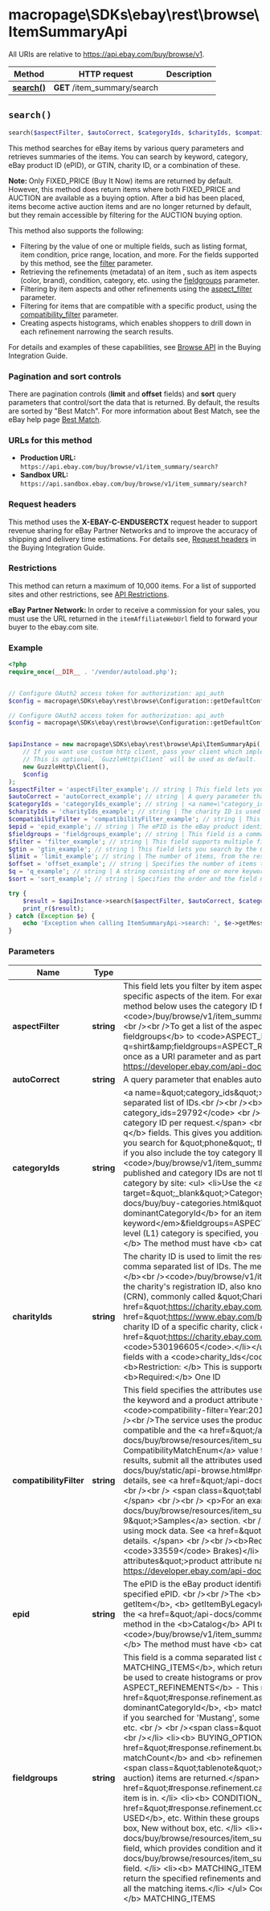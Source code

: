 # macropage\SDKs\ebay\rest\browse\ItemSummaryApi

All URIs are relative to https://api.ebay.com/buy/browse/v1.

Method | HTTP request | Description
------------- | ------------- | -------------
[**search()**](ItemSummaryApi.md#search) | **GET** /item_summary/search | 


## `search()`

```php
search($aspectFilter, $autoCorrect, $categoryIds, $charityIds, $compatibilityFilter, $epid, $fieldgroups, $filter, $gtin, $limit, $offset, $q, $sort): \macropage\SDKs\ebay\rest\browse\Model\SearchPagedCollection
```



<p>This method searches for eBay items by various query parameters and retrieves summaries of the items. You can search by keyword, category, eBay product ID (ePID), or GTIN, charity ID, or a combination of these. </p><p><span class=\"tablenote\"><b> Note: </b>Only FIXED_PRICE (Buy It Now) items are returned by default. However, this method does return items where both FIXED_PRICE and AUCTION are available as a buying option. After a bid has been placed, items become active auction items and are no longer returned by default, but they remain accessible by filtering for the AUCTION buying option.</span></p><p>This method also supports the following:  <ul> <li>Filtering by the value of one or multiple fields, such as listing format, item condition, price range, location, and more.  For the fields supported by this method, see the <a href=\"#uri.filter\">filter</a> parameter.</li> <li>Retrieving the refinements (metadata) of an item , such as item aspects (color, brand), condition, category, etc. using the <a href=\"#uri.fieldgroups\">fieldgroups</a> parameter. </li>  <li>Filtering by item aspects and other refinements using the <a href=\"#uri.aspect_filter\">aspect_filter</a> parameter. </li> <li>Filtering for items that are compatible with a specific product, using the <a href=\"#uri.compatibility_filter\">compatibility_filter</a> parameter. </li><li>Creating aspects histograms, which enables shoppers to drill down in each refinement narrowing the search results.  </li>  </ul></p>  <p>For details and examples of these capabilities, see <a href=\"/api-docs/buy/static/api-browse.html\">Browse API</a> in the Buying Integration Guide.</p>     <h3><b> Pagination and sort controls</b></h3>  <p>There are pagination controls (<b>limit</b> and <b>offset</b> fields) and <b> sort</b> query parameters that control/sort the data that is returned. By default, the results are sorted by &quot;Best Match&quot;. For more information about  Best Match, see the eBay help page <a href=\"https://pages.ebay.com/help/sell/searchstanding.html\" target=\"_blank\">Best Match</a>.  </p>    <h3><b>URLs for this method</b></h3>           <p><ul>            <li><b> Production URL: </b> <code>https://api.ebay.com/buy/browse/v1/item_summary/search?</code></li>            <li><b> Sandbox URL:  </b><code>https://api.sandbox.ebay.com/buy/browse/v1/item_summary/search?</code></li>           </ul>    </p>             <h3><b> Request headers</b></h3> This method uses the  <b>X-EBAY-C-ENDUSERCTX</b> request header to support revenue sharing for eBay Partner Networks and to improve the accuracy of shipping and delivery time estimations. For details see, <a href=\"/api-docs/buy/static/api-browse.html#Headers\">Request headers</a> in the Buying Integration Guide.      <h3><b>Restrictions </b></h3> <p>This method can return a maximum of 10,000 items. For a list of supported sites and other restrictions, see <a href=\"/api-docs/buy/browse/overview.html#API\">API Restrictions</a>.</p>    <span class=\"tablenote\"><b>eBay Partner Network: </b> In order to receive a commission for your sales, you must use the URL returned in the <code>itemAffiliateWebUrl</code> field to forward your buyer to the ebay.com site. </span>

### Example

```php
<?php
require_once(__DIR__ . '/vendor/autoload.php');


// Configure OAuth2 access token for authorization: api_auth
$config = macropage\SDKs\ebay\rest\browse\Configuration::getDefaultConfiguration()->setAccessToken('YOUR_ACCESS_TOKEN');

// Configure OAuth2 access token for authorization: api_auth
$config = macropage\SDKs\ebay\rest\browse\Configuration::getDefaultConfiguration()->setAccessToken('YOUR_ACCESS_TOKEN');


$apiInstance = new macropage\SDKs\ebay\rest\browse\Api\ItemSummaryApi(
    // If you want use custom http client, pass your client which implements `GuzzleHttp\ClientInterface`.
    // This is optional, `GuzzleHttp\Client` will be used as default.
    new GuzzleHttp\Client(),
    $config
);
$aspectFilter = 'aspectFilter_example'; // string | This field lets you filter by item aspects. The aspect name/value pairs and category, which is required, is used to limit the results to specific aspects of the item. For example, in a clothing category one aspect pair would be Color/Red. <br /><br />For example, the method below uses the category ID for Women's Clothing. This will return only items for a woman's red shirt.<br /><br /><code>/buy/browse/v1/item_summary/search?q=shirt&category_ids=15724&aspect_filter=categoryId:15724,Color:{Red}</code> <br /><br />To get a list of the aspects pairs and the category, which is returned in the <b> dominantCategoryId</b> field, set <b> fieldgroups</b> to <code>ASPECT_REFINEMENTS</code>.   <br /><br /> <code>/buy/browse/v1/item_summary/search?q=shirt&amp;fieldgroups=ASPECT_REFINEMENTS</code> <br /><br /><b>Required: </b> The category ID is required <i>twice</i>; once as a URI parameter and as part of the <b> aspect_filter</b>. For implementation help, refer to eBay API documentation at https://developer.ebay.com/api-docs/buy/browse/types/gct:AspectFilter
$autoCorrect = 'autoCorrect_example'; // string | A query parameter that enables auto correction.<br /><br /><b>Valid Values:</b> <code>KEYWORD</code>
$categoryIds = 'categoryIds_example'; // string | <a name=\"category_ids\"></a>The category ID is used to limit the results. This field can have one category ID or a comma separated list of IDs.<br /><br /><b> For example: </b><br/><code>/buy/browse/v1/item_summary/search?category_ids=29792</code> <br /><br /><span class=\"tablenote\"><b> Note: </b>Currently, you can pass in only one category ID per request.</span> <br /> <br />You can also use any combination of the <b> category_Ids</b>, <b> epid</b>, and <b> q</b> fields. This gives you additional control over the result set. <br /><br />For example, let's say you are looking of a toy phone. If you search for \"phone\", the result set will be mobile phones because this is the \"Best Match\" for this search. But if you also include the toy category ID, the results will be what you wanted. <br /><br /><b> For example: </b><br /><code>/buy/browse/v1/item_summary/search?q=phone&category_ids=220</code><br /> <br />The list of eBay category IDs is not published and category IDs are not the same across all the eBay marketplaces. You can use the following techniques to find a category by site: <ul> <li>Use the <a href=\"https://pages.ebay.com/sellerinformation/news/categorychanges.html\" target=\"_blank\">Category Changes page</a>.</li> <li>Use the Taxonomy API. For details see <a href=\"/api-docs/buy/buy-categories.html\">Get Categories for Buy APIs</a>. </li>  <li>Submit the following method to get the <b> dominantCategoryId</b> for an item. <br /><br /><code>/buy/browse/v1/item_summary/search?q=<em> keyword</em>&fieldgroups=ASPECT_REFINEMENTS  </code></li></ul>  <span class=\"tablenote\"> <b> Note:</b> If a top-level (L1) category is specified, you <b> must</b> also include the <b> q</b> query parameter.</span> <br /><br /><b> Required: </b> The method must have <b> category_ids</b>, <b> epid</b>, <b> gtin</b>, or <b> q</b>  (or any combination of these)
$charityIds = 'charityIds_example'; // string | The charity ID is used to limit the results to only items associated with the specified charity. This field can have one charity ID or a comma separated list of IDs. The method will return all the items associated with the specified charities.<br /><br /> <b>For example:</b><br /><code>/buy/browse/v1/item_summary/search?charity_ids=13-1788491,300108469</code><br /><br />The charity ID is the charity's registration ID, also known as the Employer Identification Number (EIN). In GB, it is the Charity Registration Number (CRN), commonly called \"Charity Number\".   <ul><li>To find the charities eBay supports, you can search for a charity at <a href=\"https://charity.ebay.com/search\" target=\"_blank\">Charity Search </a> or go to <a href=\"https://www.ebay.com/b/Charity/bn_7114598164\" target=\"_blank\">Charity Shop</a>.</li>   <li>To find the charity ID of a specific charity, click on a charity and use the EIN number. For example, the charity ID for  <a href=\"https://charity.ebay.com/charity/American-Red-Cross/3843\" target=\"_blank\">American Red Cross</a>, is <code>530196605</code>.</li></ul> You  can also use any combination of the <code>category_Ids</code> and <code>q</code> fields with a <code>charity_Ids</code> to filter the result set. This gives you additional control over the result set. <br /><br /><b>Restriction: </b> This is supported only on the US and GB marketplaces.<br /><br /><b>Maximum: </b> 20 IDs <br /><br /><b>Required:</b> One ID
$compatibilityFilter = 'compatibilityFilter_example'; // string | This field specifies the attributes used to define a specific product. The service searches for items matching the keyword or matching the keyword and a product attribute value in the title of the item.  <br /><br />For example, if the keyword is <code>brakes</code> and <code>compatibility-filter=Year:2018;Make:Honda</code>, the items returned are items with brakes, 2018, or Honda in the title.  <br /><br />The service uses the product attributes to determine if the item is compatible.    The service returns the attributes that are compatible and the <a href=\"/api-docs/buy/browse/resources/item_summary/methods/search#response.itemSummaries.compatibilityMatch\"> CompatibilityMatchEnum</a> value that indicates how well the item matches the attributes.  <br /><br />For the best compatibility results, submit all the attributes used to define the product. <br /><br /><b>Best Practice: </b> Submit all the <a href=\"/api-docs/buy/static/api-browse.html#product-attributes\">product attributes</a> for the specific product.   <br /><br />For more details, see <a href=\"/api-docs/buy/static/api-browse.html#Check\">Check compatibility</a> in the Buy Integration Guide.  <br /><br /> <span class=\"tablenote\"><b>Note: </b> The only products supported are cars, trucks, and motorcycles. </span>  <br /><br /> <p>For an example, see the <a href=\"/api-docs/buy/browse/resources/item_summary/methods/search#w4-w1-w5-ReturnItemsthatareCompatiblewiththeKeywordandVehicle-9\">Samples</a> section. <br /><br /> <span class=\"tablenote\"><b>Note: </b> Testing in Sandbox is only supported using mock data. See <a href=\"/api-docs/buy/static/api-browse.html#sbox-test\">Testing search in the Sandbox</a> for details. </span>   <br /><br /><b>Required: </b><ul> <li><b> q</b> (keyword)</li>  <li> one fitment supported category ID (such as <code>33559</code> Brakes)</li>  <li> a least one <a href=\"/api-docs/buy/static/api-browse.html#product-attributes\">product attribute name/value pair</a></li></ul> For implementation help, refer to eBay API documentation at https://developer.ebay.com/api-docs/buy/browse/types/gct:CompatibilityFilter
$epid = 'epid_example'; // string | The ePID is the eBay product identifier of a product from the eBay product catalog. This field limits the results to only items in the specified ePID. <br /><br />The <b> Marketing</b> API <b>getMerchandisedProducts</b> method and the <b>Browse</b> API <b> getItem</b>, <b> getItemByLegacyId</b>, and <b> getItemsByItemGroup</b> calls return the ePID of the product.  You can also use the <a href=\"/api-docs/commerce/catalog/resources/product_summary/methods/search\">product_summary/search</a> method in the <b>Catalog</b> API to search for the ePID of the product. <br /><br /><b> For example: </b><br/><code>/buy/browse/v1/item_summary/search?epid=15032</code> <br /><br /><b> Maximum: </b> 1    <br /><br /><b> Required: </b> The method must have  <b> category_ids</b>, <b> epid</b>,  <b> gtin</b>,  or <b> q</b>  (or any combination of these)
$fieldgroups = 'fieldgroups_example'; // string | This field is a comma separated list of values that lets you control what is returned in the response. The default is <b> MATCHING_ITEMS</b>, which returns the items that match the keyword or category specified. The other values return data that can be used to create histograms or provide additional information.  <br /><br /><b> Valid Values: </b> <ul>    <li><b> ASPECT_REFINEMENTS</b> - This returns the <a href=\"#response.refinement.aspectDistributions\">aspectDistributions</a> container, which has the <b> dominantCategoryId</b>, <b> matchCount</b>, and <b> refinementHref</b> for the various aspects of the items found. For example, if you searched for 'Mustang', some of the aspect would be <b> Model Year</b>,  <b> Exterior Color</b>, <b> Vehicle Mileage</b>, etc. <br /> <br /><span class=\"tablenote\"> <b>Note: </b> ASPECT_REFINEMENTS are category specific.</span> <br /><br /></li>   <li><b> BUYING_OPTION_REFINEMENTS</b> - This returns the <a href=\"#response.refinement.buyingOptionDistributions\">buyingOptionDistributions</a>  container, which has the <b> matchCount</b> and <b> refinementHref</b> for <b> AUCTION</b> and <b> FIXED_PRICE</b> (Buy It Now) items. <br /><br /><span class=\"tablenote\"> <b>Note: </b>Classified items are not supported and only \"Buy It Now\" (non-auction) items are returned.</span> <br /><br /> </li>   <li><b> CATEGORY_REFINEMENTS</b> - This returns the <a href=\"#response.refinement.categoryDistributions\">categoryDistributions</a> container, which has the categories that the item is in.   </li>   <li><b> CONDITION_REFINEMENTS</b> - This returns the <a href=\"#response.refinement.conditionDistributions\">conditionDistributions</a>  container, such as <b> NEW</b>, <b> USED</b>, etc. Within these groups are multiple states of the condition. For example, <b> New </b> can be New without tag, New in box, New without box, etc. </li>   <li><b> EXTENDED</b> - This returns the <a href=\"/api-docs/buy/browse/resources/item_summary/methods/search#response.itemSummaries.shortDescription\">shortDescription</a> field, which provides condition and item aspect information and the <a href=\"/api-docs/buy/browse/resources/item_summary/methods/search#response.itemSummaries.itemLocation.city\">itemLocation.city</a> field.   </li>  <li><b> MATCHING_ITEMS</b> - This is meant to be used with one or more of the refinement values above. You use this to return the specified refinements and all the matching items. </li> <li><b> FULL </b> - This returns all the refinement containers and all the matching items.</li>   </ul> Code so that your app gracefully handles any future changes to this list.  <br /><br /><b>Default: </b> MATCHING_ITEMS
$filter = 'filter_example'; // string | This field supports multiple field filters that can be used to limit/customize the result set. <br /><br /><b> For example: </b><br /><code>/buy/browse/v1/item_summary/search?q=shirt&filter=price:[10..50]</code><br /><br />You can also combine filters. <br /><code>/buy/browse/v1/item_summary/search?q=shirt&filter=price:[10..50],sellers:{rpseller|bigSal} </code>   <br /><br />The following are the supported filters. For details and examples for all the filters, see <a href=\"/api-docs/buy/static/ref-buy-browse-filters.html\">Buy API Field Filters</a>. <div style=\"overflow-x:auto;\"> <table>  <tr>  <td>  <ul>  <li><a href=\"/api-docs/buy/static/ref-buy-browse-filters.html#bidCount\">bidCount</a> </li>  <li><a href=\"/api-docs/buy/static/ref-buy-browse-filters.html#buyingOptions\">buyingOptions</a> </li>  <li><a href=\"/api-docs/buy/static/ref-buy-browse-filters.html#charityOnly\">charityOnly</a> </li>  <li><a href=\"/api-docs/buy/static/ref-buy-browse-filters.html#conditionIds\">conditionIds</a> </li>    <li><a href=\"/api-docs/buy/static/ref-buy-browse-filters.html#conditions\">conditions</a> </li>    <li><a href=\"/api-docs/buy/static/ref-buy-browse-filters.html#deliveryCountry\">deliveryCountry</a> </li>    <li><a href=\"/api-docs/buy/static/ref-buy-browse-filters.html#deliveryOptions\">deliveryOptions</a> </li>    <li><a href=\"/api-docs/buy/static/ref-buy-browse-filters.html#deliveryPostalCode\">deliveryPostalCode</a> </li>   <li><a href=\"/api-docs/buy/static/ref-buy-browse-filters.html#excludeCategoryIds\">excludeCategoryIds</a> </li>   <li><a href=\"/api-docs/buy/static/ref-buy-browse-filters.html#excludeSellers\">excludeSellers</a> </li>  </ul></td> <td>  <ul> <li><a href=\"/api-docs/buy/static/ref-buy-browse-filters.html#guaranteedDeliveryInDays\">guaranteedDeliveryInDays</a> </li>     <li><a href=\"/api-docs/buy/static/ref-buy-browse-filters.html#itemEndDate\">itemEndDate</a> </li>    <li><a href=\"/api-docs/buy/static/ref-buy-browse-filters.html#itemLocationCountry\">itemLocationCountry</a> </li>    <li><a href=\"/api-docs/buy/static/ref-buy-browse-filters.html#itemStartDate\">itemStartDate</a> </li>  <li><a href=\"/api-docs/buy/static/ref-buy-browse-filters.html#maxDeliveryCost\">maxDeliveryCost</a></li>  <li><a href=\"/api-docs/buy/static/ref-buy-browse-filters.html#paymentMethods\">paymentMethods</a> </li>    <li><a href=\"/api-docs/buy/static/ref-buy-browse-filters.html#pickupCountry\">pickupCountry</a> </li>    <li><a href=\"/api-docs/buy/static/ref-buy-browse-filters.html#pickupPostalCode\">pickupPostalCode</a> </li>   <li><a href=\"/api-docs/buy/static/ref-buy-browse-filters.html#pickupRadius\">pickupRadius</a> </li>  <li><a href=\"/api-docs/buy/static/ref-buy-browse-filters.html#pickupRadiusUnit\">pickupRadiusUnit</a> </li>  </ul></td> <td>  <ul>  <li><a href=\"/api-docs/buy/static/ref-buy-browse-filters.html#price\">price</a> </li>    <li><a href=\"/api-docs/buy/static/ref-buy-browse-filters.html#priceCurrency\">priceCurrency</a> </li>  <li><a href=\"/api-docs/buy/static/ref-buy-browse-filters.html#priorityListing\">priorityListing</a> </li>  <li><a href=\"/api-docs/buy/static/ref-buy-browse-filters.html#qualifiedPrograms\">qualifiedPrograms</a> </li>          <li><a href=\"/api-docs/buy/static/ref-buy-browse-filters.html#returnsAccepted\">returnsAccepted</a> </li>    <li><a href=\"/api-docs/buy/static/ref-buy-browse-filters.html#searchInDescription\">searchInDescription</a> </li>    <li><a href=\"/api-docs/buy/static/ref-buy-browse-filters.html#sellerAccountTypes\">sellerAccountTypes</a> </li>    <li><a href=\"/api-docs/buy/static/ref-buy-browse-filters.html#sellers\">sellers</a> </li>  </ul></td>  </tr>  </table>  </div> For implementation help, refer to eBay API documentation at https://developer.ebay.com/api-docs/buy/browse/types/cos:FilterField
$gtin = 'gtin_example'; // string | This field lets you search by the Global Trade Item Number of the item as defined by <a href=\"https://www.gtin.info\" target=\"_blank\">https://www.gtin.info</a>. You can search only by UPC (Universal Product Code). If you have other formats of GTIN, you need to search by keyword.  <br /><br /><b> For example: </b><br/><code> /buy/browse/v1/item_summary/search?gtin=099482432621</code> <br /><br /> <b> Maximum: </b> 1     <br /><br /><b> Required: </b> The method must have <b> category_ids</b>, <b> epid</b>, <b> gtin</b>, or <b> q</b> (or any combination of these)
$limit = 'limit_example'; // string | The number of items, from the result set, returned in a single page.  <br /><br /><b> Default:</b> 50    <br /><br /><b> Maximum number of items per page (limit): </b>200     <br /><br /> <b> Maximum number of items in a result set: </b> 10,000
$offset = 'offset_example'; // string | Specifies the number of items to skip in the result set. This is used with the <b> limit</b> field to control the pagination of the output.  <br /><br />If <b> offset</b> is 0 and <b> limit</b> is 10, the method will retrieve items 1-10 from the list of items returned, if <b> offset</b> is 10 and <b> limit</b> is 10, the method will retrieve items 11 thru 20 from the list of items returned.  <br /><br /><b> Valid Values</b>: 0-10,000 (inclusive)   <br /> <br /> <b> Default:</b> 0    <br /> <br /> <b> Maximum number of items returned: </b> 10,000
$q = 'q_example'; // string | A string consisting of one or more keywords that are used to search for items on eBay. The keywords are handled as follows:<ul><li>If the keywords are separated by a space, it is treated as an AND. In the following example, the query returns items that have iphone <b>AND</b> ipad.<br /><br /><code>/buy/browse/v1/item_summary/search?q=iphone ipad</code><br/><br /></li><li>If the keywords are input using parentheses and separated by a comma, or if they are URL-encoded, it is treated as an OR. In the following examples, the query returns items that have iphone <b>OR</b> ipad.<br /><br /><code>/buy/browse/v1/item_summary/search?q=(iphone, ipad)</code><br /><br /><code>/buy/browse/v1/item_summary/search?q=%28iphone%2c%20ipad%29</code><br /><br /></li></ul><b>Restriction:</b> The <code>*</code> wildcard character is <b>not</b> allowed in this field.<br /><br /><b>Required:</b> The method must have <b>category_ids</b>, <b>epid</b>, <b>gtin</b>, or <b>q</b> (or any combination of these).
$sort = 'sort_example'; // string | Specifies the order and the field name to use to sort the items. <br /><br />You can sort items by price (in ascending or descending order) or by distance (only applicable if the <a href=\"/api-docs/buy/static/ref-buy-browse-filters.html#pickupCountry\">\"pickup\" filters</a> are used, and only ascending order is supported). You can also sort items by listing date, with the most recently listed (newest) items appearing first.<br /><br /><span class=\"tablenote\"><b>Note: </b> To sort in descending order, insert a hyphen (<code>-</code>) before the field name. If no <b>sort</b> parameter is submitted, the result set is sorted by &quot;<a href=\"https://pages.ebay.com/help/sell/searchstanding.html\" target=\"_blank\">Best Match</a>&quot;.</span><br /><br />The following are examples of using the <b> sort</b> query parameter.<br /><br /><table><tr><th>Sort</th><th>Result</th>  </tr> <tr> <td><code>sort=price</code></td>  <td> Sorts by <b> price</b> in ascending order (lowest price first)</td> </tr>   <tr>  <td><code>sort=-price</code></td>  <td> Sorts by <b> price</b> in descending order (highest price first)</td> </tr>   <tr>  <td><code>sort=distance</code></td>  <td> Sorts by <b> distance</b> in ascending order (shortest distance first)</td> </tr> <tr> <td><code>sort=newlyListed</code></td>  <td>Sorts by <b>listing date</b> (most recently listed/newest items first)</td> </tr> <tr> <td><code>sort=endingSoonest</code></td>  <td>Sorts by <b>date/time</b> the listing ends (listings nearest to end date/time first)</td> </tr></table>  <br /><b> Default: </b> Ascending For implementation help, refer to eBay API documentation at https://developer.ebay.com/api-docs/buy/browse/types/cos:SortField

try {
    $result = $apiInstance->search($aspectFilter, $autoCorrect, $categoryIds, $charityIds, $compatibilityFilter, $epid, $fieldgroups, $filter, $gtin, $limit, $offset, $q, $sort);
    print_r($result);
} catch (Exception $e) {
    echo 'Exception when calling ItemSummaryApi->search: ', $e->getMessage(), PHP_EOL;
}
```

### Parameters

Name | Type | Description  | Notes
------------- | ------------- | ------------- | -------------
 **aspectFilter** | **string**| This field lets you filter by item aspects. The aspect name/value pairs and category, which is required, is used to limit the results to specific aspects of the item. For example, in a clothing category one aspect pair would be Color/Red. &lt;br /&gt;&lt;br /&gt;For example, the method below uses the category ID for Women&#39;s Clothing. This will return only items for a woman&#39;s red shirt.&lt;br /&gt;&lt;br /&gt;&lt;code&gt;/buy/browse/v1/item_summary/search?q&#x3D;shirt&amp;category_ids&#x3D;15724&amp;aspect_filter&#x3D;categoryId:15724,Color:{Red}&lt;/code&gt; &lt;br /&gt;&lt;br /&gt;To get a list of the aspects pairs and the category, which is returned in the &lt;b&gt; dominantCategoryId&lt;/b&gt; field, set &lt;b&gt; fieldgroups&lt;/b&gt; to &lt;code&gt;ASPECT_REFINEMENTS&lt;/code&gt;.   &lt;br /&gt;&lt;br /&gt; &lt;code&gt;/buy/browse/v1/item_summary/search?q&#x3D;shirt&amp;amp;fieldgroups&#x3D;ASPECT_REFINEMENTS&lt;/code&gt; &lt;br /&gt;&lt;br /&gt;&lt;b&gt;Required: &lt;/b&gt; The category ID is required &lt;i&gt;twice&lt;/i&gt;; once as a URI parameter and as part of the &lt;b&gt; aspect_filter&lt;/b&gt;. For implementation help, refer to eBay API documentation at https://developer.ebay.com/api-docs/buy/browse/types/gct:AspectFilter | [optional]
 **autoCorrect** | **string**| A query parameter that enables auto correction.&lt;br /&gt;&lt;br /&gt;&lt;b&gt;Valid Values:&lt;/b&gt; &lt;code&gt;KEYWORD&lt;/code&gt; | [optional]
 **categoryIds** | **string**| &lt;a name&#x3D;\&quot;category_ids\&quot;&gt;&lt;/a&gt;The category ID is used to limit the results. This field can have one category ID or a comma separated list of IDs.&lt;br /&gt;&lt;br /&gt;&lt;b&gt; For example: &lt;/b&gt;&lt;br/&gt;&lt;code&gt;/buy/browse/v1/item_summary/search?category_ids&#x3D;29792&lt;/code&gt; &lt;br /&gt;&lt;br /&gt;&lt;span class&#x3D;\&quot;tablenote\&quot;&gt;&lt;b&gt; Note: &lt;/b&gt;Currently, you can pass in only one category ID per request.&lt;/span&gt; &lt;br /&gt; &lt;br /&gt;You can also use any combination of the &lt;b&gt; category_Ids&lt;/b&gt;, &lt;b&gt; epid&lt;/b&gt;, and &lt;b&gt; q&lt;/b&gt; fields. This gives you additional control over the result set. &lt;br /&gt;&lt;br /&gt;For example, let&#39;s say you are looking of a toy phone. If you search for \&quot;phone\&quot;, the result set will be mobile phones because this is the \&quot;Best Match\&quot; for this search. But if you also include the toy category ID, the results will be what you wanted. &lt;br /&gt;&lt;br /&gt;&lt;b&gt; For example: &lt;/b&gt;&lt;br /&gt;&lt;code&gt;/buy/browse/v1/item_summary/search?q&#x3D;phone&amp;category_ids&#x3D;220&lt;/code&gt;&lt;br /&gt; &lt;br /&gt;The list of eBay category IDs is not published and category IDs are not the same across all the eBay marketplaces. You can use the following techniques to find a category by site: &lt;ul&gt; &lt;li&gt;Use the &lt;a href&#x3D;\&quot;https://pages.ebay.com/sellerinformation/news/categorychanges.html\&quot; target&#x3D;\&quot;_blank\&quot;&gt;Category Changes page&lt;/a&gt;.&lt;/li&gt; &lt;li&gt;Use the Taxonomy API. For details see &lt;a href&#x3D;\&quot;/api-docs/buy/buy-categories.html\&quot;&gt;Get Categories for Buy APIs&lt;/a&gt;. &lt;/li&gt;  &lt;li&gt;Submit the following method to get the &lt;b&gt; dominantCategoryId&lt;/b&gt; for an item. &lt;br /&gt;&lt;br /&gt;&lt;code&gt;/buy/browse/v1/item_summary/search?q&#x3D;&lt;em&gt; keyword&lt;/em&gt;&amp;fieldgroups&#x3D;ASPECT_REFINEMENTS  &lt;/code&gt;&lt;/li&gt;&lt;/ul&gt;  &lt;span class&#x3D;\&quot;tablenote\&quot;&gt; &lt;b&gt; Note:&lt;/b&gt; If a top-level (L1) category is specified, you &lt;b&gt; must&lt;/b&gt; also include the &lt;b&gt; q&lt;/b&gt; query parameter.&lt;/span&gt; &lt;br /&gt;&lt;br /&gt;&lt;b&gt; Required: &lt;/b&gt; The method must have &lt;b&gt; category_ids&lt;/b&gt;, &lt;b&gt; epid&lt;/b&gt;, &lt;b&gt; gtin&lt;/b&gt;, or &lt;b&gt; q&lt;/b&gt;  (or any combination of these) | [optional]
 **charityIds** | **string**| The charity ID is used to limit the results to only items associated with the specified charity. This field can have one charity ID or a comma separated list of IDs. The method will return all the items associated with the specified charities.&lt;br /&gt;&lt;br /&gt; &lt;b&gt;For example:&lt;/b&gt;&lt;br /&gt;&lt;code&gt;/buy/browse/v1/item_summary/search?charity_ids&#x3D;13-1788491,300108469&lt;/code&gt;&lt;br /&gt;&lt;br /&gt;The charity ID is the charity&#39;s registration ID, also known as the Employer Identification Number (EIN). In GB, it is the Charity Registration Number (CRN), commonly called \&quot;Charity Number\&quot;.   &lt;ul&gt;&lt;li&gt;To find the charities eBay supports, you can search for a charity at &lt;a href&#x3D;\&quot;https://charity.ebay.com/search\&quot; target&#x3D;\&quot;_blank\&quot;&gt;Charity Search &lt;/a&gt; or go to &lt;a href&#x3D;\&quot;https://www.ebay.com/b/Charity/bn_7114598164\&quot; target&#x3D;\&quot;_blank\&quot;&gt;Charity Shop&lt;/a&gt;.&lt;/li&gt;   &lt;li&gt;To find the charity ID of a specific charity, click on a charity and use the EIN number. For example, the charity ID for  &lt;a href&#x3D;\&quot;https://charity.ebay.com/charity/American-Red-Cross/3843\&quot; target&#x3D;\&quot;_blank\&quot;&gt;American Red Cross&lt;/a&gt;, is &lt;code&gt;530196605&lt;/code&gt;.&lt;/li&gt;&lt;/ul&gt; You  can also use any combination of the &lt;code&gt;category_Ids&lt;/code&gt; and &lt;code&gt;q&lt;/code&gt; fields with a &lt;code&gt;charity_Ids&lt;/code&gt; to filter the result set. This gives you additional control over the result set. &lt;br /&gt;&lt;br /&gt;&lt;b&gt;Restriction: &lt;/b&gt; This is supported only on the US and GB marketplaces.&lt;br /&gt;&lt;br /&gt;&lt;b&gt;Maximum: &lt;/b&gt; 20 IDs &lt;br /&gt;&lt;br /&gt;&lt;b&gt;Required:&lt;/b&gt; One ID | [optional]
 **compatibilityFilter** | **string**| This field specifies the attributes used to define a specific product. The service searches for items matching the keyword or matching the keyword and a product attribute value in the title of the item.  &lt;br /&gt;&lt;br /&gt;For example, if the keyword is &lt;code&gt;brakes&lt;/code&gt; and &lt;code&gt;compatibility-filter&#x3D;Year:2018;Make:Honda&lt;/code&gt;, the items returned are items with brakes, 2018, or Honda in the title.  &lt;br /&gt;&lt;br /&gt;The service uses the product attributes to determine if the item is compatible.    The service returns the attributes that are compatible and the &lt;a href&#x3D;\&quot;/api-docs/buy/browse/resources/item_summary/methods/search#response.itemSummaries.compatibilityMatch\&quot;&gt; CompatibilityMatchEnum&lt;/a&gt; value that indicates how well the item matches the attributes.  &lt;br /&gt;&lt;br /&gt;For the best compatibility results, submit all the attributes used to define the product. &lt;br /&gt;&lt;br /&gt;&lt;b&gt;Best Practice: &lt;/b&gt; Submit all the &lt;a href&#x3D;\&quot;/api-docs/buy/static/api-browse.html#product-attributes\&quot;&gt;product attributes&lt;/a&gt; for the specific product.   &lt;br /&gt;&lt;br /&gt;For more details, see &lt;a href&#x3D;\&quot;/api-docs/buy/static/api-browse.html#Check\&quot;&gt;Check compatibility&lt;/a&gt; in the Buy Integration Guide.  &lt;br /&gt;&lt;br /&gt; &lt;span class&#x3D;\&quot;tablenote\&quot;&gt;&lt;b&gt;Note: &lt;/b&gt; The only products supported are cars, trucks, and motorcycles. &lt;/span&gt;  &lt;br /&gt;&lt;br /&gt; &lt;p&gt;For an example, see the &lt;a href&#x3D;\&quot;/api-docs/buy/browse/resources/item_summary/methods/search#w4-w1-w5-ReturnItemsthatareCompatiblewiththeKeywordandVehicle-9\&quot;&gt;Samples&lt;/a&gt; section. &lt;br /&gt;&lt;br /&gt; &lt;span class&#x3D;\&quot;tablenote\&quot;&gt;&lt;b&gt;Note: &lt;/b&gt; Testing in Sandbox is only supported using mock data. See &lt;a href&#x3D;\&quot;/api-docs/buy/static/api-browse.html#sbox-test\&quot;&gt;Testing search in the Sandbox&lt;/a&gt; for details. &lt;/span&gt;   &lt;br /&gt;&lt;br /&gt;&lt;b&gt;Required: &lt;/b&gt;&lt;ul&gt; &lt;li&gt;&lt;b&gt; q&lt;/b&gt; (keyword)&lt;/li&gt;  &lt;li&gt; one fitment supported category ID (such as &lt;code&gt;33559&lt;/code&gt; Brakes)&lt;/li&gt;  &lt;li&gt; a least one &lt;a href&#x3D;\&quot;/api-docs/buy/static/api-browse.html#product-attributes\&quot;&gt;product attribute name/value pair&lt;/a&gt;&lt;/li&gt;&lt;/ul&gt; For implementation help, refer to eBay API documentation at https://developer.ebay.com/api-docs/buy/browse/types/gct:CompatibilityFilter | [optional]
 **epid** | **string**| The ePID is the eBay product identifier of a product from the eBay product catalog. This field limits the results to only items in the specified ePID. &lt;br /&gt;&lt;br /&gt;The &lt;b&gt; Marketing&lt;/b&gt; API &lt;b&gt;getMerchandisedProducts&lt;/b&gt; method and the &lt;b&gt;Browse&lt;/b&gt; API &lt;b&gt; getItem&lt;/b&gt;, &lt;b&gt; getItemByLegacyId&lt;/b&gt;, and &lt;b&gt; getItemsByItemGroup&lt;/b&gt; calls return the ePID of the product.  You can also use the &lt;a href&#x3D;\&quot;/api-docs/commerce/catalog/resources/product_summary/methods/search\&quot;&gt;product_summary/search&lt;/a&gt; method in the &lt;b&gt;Catalog&lt;/b&gt; API to search for the ePID of the product. &lt;br /&gt;&lt;br /&gt;&lt;b&gt; For example: &lt;/b&gt;&lt;br/&gt;&lt;code&gt;/buy/browse/v1/item_summary/search?epid&#x3D;15032&lt;/code&gt; &lt;br /&gt;&lt;br /&gt;&lt;b&gt; Maximum: &lt;/b&gt; 1    &lt;br /&gt;&lt;br /&gt;&lt;b&gt; Required: &lt;/b&gt; The method must have  &lt;b&gt; category_ids&lt;/b&gt;, &lt;b&gt; epid&lt;/b&gt;,  &lt;b&gt; gtin&lt;/b&gt;,  or &lt;b&gt; q&lt;/b&gt;  (or any combination of these) | [optional]
 **fieldgroups** | **string**| This field is a comma separated list of values that lets you control what is returned in the response. The default is &lt;b&gt; MATCHING_ITEMS&lt;/b&gt;, which returns the items that match the keyword or category specified. The other values return data that can be used to create histograms or provide additional information.  &lt;br /&gt;&lt;br /&gt;&lt;b&gt; Valid Values: &lt;/b&gt; &lt;ul&gt;    &lt;li&gt;&lt;b&gt; ASPECT_REFINEMENTS&lt;/b&gt; - This returns the &lt;a href&#x3D;\&quot;#response.refinement.aspectDistributions\&quot;&gt;aspectDistributions&lt;/a&gt; container, which has the &lt;b&gt; dominantCategoryId&lt;/b&gt;, &lt;b&gt; matchCount&lt;/b&gt;, and &lt;b&gt; refinementHref&lt;/b&gt; for the various aspects of the items found. For example, if you searched for &#39;Mustang&#39;, some of the aspect would be &lt;b&gt; Model Year&lt;/b&gt;,  &lt;b&gt; Exterior Color&lt;/b&gt;, &lt;b&gt; Vehicle Mileage&lt;/b&gt;, etc. &lt;br /&gt; &lt;br /&gt;&lt;span class&#x3D;\&quot;tablenote\&quot;&gt; &lt;b&gt;Note: &lt;/b&gt; ASPECT_REFINEMENTS are category specific.&lt;/span&gt; &lt;br /&gt;&lt;br /&gt;&lt;/li&gt;   &lt;li&gt;&lt;b&gt; BUYING_OPTION_REFINEMENTS&lt;/b&gt; - This returns the &lt;a href&#x3D;\&quot;#response.refinement.buyingOptionDistributions\&quot;&gt;buyingOptionDistributions&lt;/a&gt;  container, which has the &lt;b&gt; matchCount&lt;/b&gt; and &lt;b&gt; refinementHref&lt;/b&gt; for &lt;b&gt; AUCTION&lt;/b&gt; and &lt;b&gt; FIXED_PRICE&lt;/b&gt; (Buy It Now) items. &lt;br /&gt;&lt;br /&gt;&lt;span class&#x3D;\&quot;tablenote\&quot;&gt; &lt;b&gt;Note: &lt;/b&gt;Classified items are not supported and only \&quot;Buy It Now\&quot; (non-auction) items are returned.&lt;/span&gt; &lt;br /&gt;&lt;br /&gt; &lt;/li&gt;   &lt;li&gt;&lt;b&gt; CATEGORY_REFINEMENTS&lt;/b&gt; - This returns the &lt;a href&#x3D;\&quot;#response.refinement.categoryDistributions\&quot;&gt;categoryDistributions&lt;/a&gt; container, which has the categories that the item is in.   &lt;/li&gt;   &lt;li&gt;&lt;b&gt; CONDITION_REFINEMENTS&lt;/b&gt; - This returns the &lt;a href&#x3D;\&quot;#response.refinement.conditionDistributions\&quot;&gt;conditionDistributions&lt;/a&gt;  container, such as &lt;b&gt; NEW&lt;/b&gt;, &lt;b&gt; USED&lt;/b&gt;, etc. Within these groups are multiple states of the condition. For example, &lt;b&gt; New &lt;/b&gt; can be New without tag, New in box, New without box, etc. &lt;/li&gt;   &lt;li&gt;&lt;b&gt; EXTENDED&lt;/b&gt; - This returns the &lt;a href&#x3D;\&quot;/api-docs/buy/browse/resources/item_summary/methods/search#response.itemSummaries.shortDescription\&quot;&gt;shortDescription&lt;/a&gt; field, which provides condition and item aspect information and the &lt;a href&#x3D;\&quot;/api-docs/buy/browse/resources/item_summary/methods/search#response.itemSummaries.itemLocation.city\&quot;&gt;itemLocation.city&lt;/a&gt; field.   &lt;/li&gt;  &lt;li&gt;&lt;b&gt; MATCHING_ITEMS&lt;/b&gt; - This is meant to be used with one or more of the refinement values above. You use this to return the specified refinements and all the matching items. &lt;/li&gt; &lt;li&gt;&lt;b&gt; FULL &lt;/b&gt; - This returns all the refinement containers and all the matching items.&lt;/li&gt;   &lt;/ul&gt; Code so that your app gracefully handles any future changes to this list.  &lt;br /&gt;&lt;br /&gt;&lt;b&gt;Default: &lt;/b&gt; MATCHING_ITEMS | [optional]
 **filter** | **string**| This field supports multiple field filters that can be used to limit/customize the result set. &lt;br /&gt;&lt;br /&gt;&lt;b&gt; For example: &lt;/b&gt;&lt;br /&gt;&lt;code&gt;/buy/browse/v1/item_summary/search?q&#x3D;shirt&amp;filter&#x3D;price:[10..50]&lt;/code&gt;&lt;br /&gt;&lt;br /&gt;You can also combine filters. &lt;br /&gt;&lt;code&gt;/buy/browse/v1/item_summary/search?q&#x3D;shirt&amp;filter&#x3D;price:[10..50],sellers:{rpseller|bigSal} &lt;/code&gt;   &lt;br /&gt;&lt;br /&gt;The following are the supported filters. For details and examples for all the filters, see &lt;a href&#x3D;\&quot;/api-docs/buy/static/ref-buy-browse-filters.html\&quot;&gt;Buy API Field Filters&lt;/a&gt;. &lt;div style&#x3D;\&quot;overflow-x:auto;\&quot;&gt; &lt;table&gt;  &lt;tr&gt;  &lt;td&gt;  &lt;ul&gt;  &lt;li&gt;&lt;a href&#x3D;\&quot;/api-docs/buy/static/ref-buy-browse-filters.html#bidCount\&quot;&gt;bidCount&lt;/a&gt; &lt;/li&gt;  &lt;li&gt;&lt;a href&#x3D;\&quot;/api-docs/buy/static/ref-buy-browse-filters.html#buyingOptions\&quot;&gt;buyingOptions&lt;/a&gt; &lt;/li&gt;  &lt;li&gt;&lt;a href&#x3D;\&quot;/api-docs/buy/static/ref-buy-browse-filters.html#charityOnly\&quot;&gt;charityOnly&lt;/a&gt; &lt;/li&gt;  &lt;li&gt;&lt;a href&#x3D;\&quot;/api-docs/buy/static/ref-buy-browse-filters.html#conditionIds\&quot;&gt;conditionIds&lt;/a&gt; &lt;/li&gt;    &lt;li&gt;&lt;a href&#x3D;\&quot;/api-docs/buy/static/ref-buy-browse-filters.html#conditions\&quot;&gt;conditions&lt;/a&gt; &lt;/li&gt;    &lt;li&gt;&lt;a href&#x3D;\&quot;/api-docs/buy/static/ref-buy-browse-filters.html#deliveryCountry\&quot;&gt;deliveryCountry&lt;/a&gt; &lt;/li&gt;    &lt;li&gt;&lt;a href&#x3D;\&quot;/api-docs/buy/static/ref-buy-browse-filters.html#deliveryOptions\&quot;&gt;deliveryOptions&lt;/a&gt; &lt;/li&gt;    &lt;li&gt;&lt;a href&#x3D;\&quot;/api-docs/buy/static/ref-buy-browse-filters.html#deliveryPostalCode\&quot;&gt;deliveryPostalCode&lt;/a&gt; &lt;/li&gt;   &lt;li&gt;&lt;a href&#x3D;\&quot;/api-docs/buy/static/ref-buy-browse-filters.html#excludeCategoryIds\&quot;&gt;excludeCategoryIds&lt;/a&gt; &lt;/li&gt;   &lt;li&gt;&lt;a href&#x3D;\&quot;/api-docs/buy/static/ref-buy-browse-filters.html#excludeSellers\&quot;&gt;excludeSellers&lt;/a&gt; &lt;/li&gt;  &lt;/ul&gt;&lt;/td&gt; &lt;td&gt;  &lt;ul&gt; &lt;li&gt;&lt;a href&#x3D;\&quot;/api-docs/buy/static/ref-buy-browse-filters.html#guaranteedDeliveryInDays\&quot;&gt;guaranteedDeliveryInDays&lt;/a&gt; &lt;/li&gt;     &lt;li&gt;&lt;a href&#x3D;\&quot;/api-docs/buy/static/ref-buy-browse-filters.html#itemEndDate\&quot;&gt;itemEndDate&lt;/a&gt; &lt;/li&gt;    &lt;li&gt;&lt;a href&#x3D;\&quot;/api-docs/buy/static/ref-buy-browse-filters.html#itemLocationCountry\&quot;&gt;itemLocationCountry&lt;/a&gt; &lt;/li&gt;    &lt;li&gt;&lt;a href&#x3D;\&quot;/api-docs/buy/static/ref-buy-browse-filters.html#itemStartDate\&quot;&gt;itemStartDate&lt;/a&gt; &lt;/li&gt;  &lt;li&gt;&lt;a href&#x3D;\&quot;/api-docs/buy/static/ref-buy-browse-filters.html#maxDeliveryCost\&quot;&gt;maxDeliveryCost&lt;/a&gt;&lt;/li&gt;  &lt;li&gt;&lt;a href&#x3D;\&quot;/api-docs/buy/static/ref-buy-browse-filters.html#paymentMethods\&quot;&gt;paymentMethods&lt;/a&gt; &lt;/li&gt;    &lt;li&gt;&lt;a href&#x3D;\&quot;/api-docs/buy/static/ref-buy-browse-filters.html#pickupCountry\&quot;&gt;pickupCountry&lt;/a&gt; &lt;/li&gt;    &lt;li&gt;&lt;a href&#x3D;\&quot;/api-docs/buy/static/ref-buy-browse-filters.html#pickupPostalCode\&quot;&gt;pickupPostalCode&lt;/a&gt; &lt;/li&gt;   &lt;li&gt;&lt;a href&#x3D;\&quot;/api-docs/buy/static/ref-buy-browse-filters.html#pickupRadius\&quot;&gt;pickupRadius&lt;/a&gt; &lt;/li&gt;  &lt;li&gt;&lt;a href&#x3D;\&quot;/api-docs/buy/static/ref-buy-browse-filters.html#pickupRadiusUnit\&quot;&gt;pickupRadiusUnit&lt;/a&gt; &lt;/li&gt;  &lt;/ul&gt;&lt;/td&gt; &lt;td&gt;  &lt;ul&gt;  &lt;li&gt;&lt;a href&#x3D;\&quot;/api-docs/buy/static/ref-buy-browse-filters.html#price\&quot;&gt;price&lt;/a&gt; &lt;/li&gt;    &lt;li&gt;&lt;a href&#x3D;\&quot;/api-docs/buy/static/ref-buy-browse-filters.html#priceCurrency\&quot;&gt;priceCurrency&lt;/a&gt; &lt;/li&gt;  &lt;li&gt;&lt;a href&#x3D;\&quot;/api-docs/buy/static/ref-buy-browse-filters.html#priorityListing\&quot;&gt;priorityListing&lt;/a&gt; &lt;/li&gt;  &lt;li&gt;&lt;a href&#x3D;\&quot;/api-docs/buy/static/ref-buy-browse-filters.html#qualifiedPrograms\&quot;&gt;qualifiedPrograms&lt;/a&gt; &lt;/li&gt;          &lt;li&gt;&lt;a href&#x3D;\&quot;/api-docs/buy/static/ref-buy-browse-filters.html#returnsAccepted\&quot;&gt;returnsAccepted&lt;/a&gt; &lt;/li&gt;    &lt;li&gt;&lt;a href&#x3D;\&quot;/api-docs/buy/static/ref-buy-browse-filters.html#searchInDescription\&quot;&gt;searchInDescription&lt;/a&gt; &lt;/li&gt;    &lt;li&gt;&lt;a href&#x3D;\&quot;/api-docs/buy/static/ref-buy-browse-filters.html#sellerAccountTypes\&quot;&gt;sellerAccountTypes&lt;/a&gt; &lt;/li&gt;    &lt;li&gt;&lt;a href&#x3D;\&quot;/api-docs/buy/static/ref-buy-browse-filters.html#sellers\&quot;&gt;sellers&lt;/a&gt; &lt;/li&gt;  &lt;/ul&gt;&lt;/td&gt;  &lt;/tr&gt;  &lt;/table&gt;  &lt;/div&gt; For implementation help, refer to eBay API documentation at https://developer.ebay.com/api-docs/buy/browse/types/cos:FilterField | [optional]
 **gtin** | **string**| This field lets you search by the Global Trade Item Number of the item as defined by &lt;a href&#x3D;\&quot;https://www.gtin.info\&quot; target&#x3D;\&quot;_blank\&quot;&gt;https://www.gtin.info&lt;/a&gt;. You can search only by UPC (Universal Product Code). If you have other formats of GTIN, you need to search by keyword.  &lt;br /&gt;&lt;br /&gt;&lt;b&gt; For example: &lt;/b&gt;&lt;br/&gt;&lt;code&gt; /buy/browse/v1/item_summary/search?gtin&#x3D;099482432621&lt;/code&gt; &lt;br /&gt;&lt;br /&gt; &lt;b&gt; Maximum: &lt;/b&gt; 1     &lt;br /&gt;&lt;br /&gt;&lt;b&gt; Required: &lt;/b&gt; The method must have &lt;b&gt; category_ids&lt;/b&gt;, &lt;b&gt; epid&lt;/b&gt;, &lt;b&gt; gtin&lt;/b&gt;, or &lt;b&gt; q&lt;/b&gt; (or any combination of these) | [optional]
 **limit** | **string**| The number of items, from the result set, returned in a single page.  &lt;br /&gt;&lt;br /&gt;&lt;b&gt; Default:&lt;/b&gt; 50    &lt;br /&gt;&lt;br /&gt;&lt;b&gt; Maximum number of items per page (limit): &lt;/b&gt;200     &lt;br /&gt;&lt;br /&gt; &lt;b&gt; Maximum number of items in a result set: &lt;/b&gt; 10,000 | [optional]
 **offset** | **string**| Specifies the number of items to skip in the result set. This is used with the &lt;b&gt; limit&lt;/b&gt; field to control the pagination of the output.  &lt;br /&gt;&lt;br /&gt;If &lt;b&gt; offset&lt;/b&gt; is 0 and &lt;b&gt; limit&lt;/b&gt; is 10, the method will retrieve items 1-10 from the list of items returned, if &lt;b&gt; offset&lt;/b&gt; is 10 and &lt;b&gt; limit&lt;/b&gt; is 10, the method will retrieve items 11 thru 20 from the list of items returned.  &lt;br /&gt;&lt;br /&gt;&lt;b&gt; Valid Values&lt;/b&gt;: 0-10,000 (inclusive)   &lt;br /&gt; &lt;br /&gt; &lt;b&gt; Default:&lt;/b&gt; 0    &lt;br /&gt; &lt;br /&gt; &lt;b&gt; Maximum number of items returned: &lt;/b&gt; 10,000 | [optional]
 **q** | **string**| A string consisting of one or more keywords that are used to search for items on eBay. The keywords are handled as follows:&lt;ul&gt;&lt;li&gt;If the keywords are separated by a space, it is treated as an AND. In the following example, the query returns items that have iphone &lt;b&gt;AND&lt;/b&gt; ipad.&lt;br /&gt;&lt;br /&gt;&lt;code&gt;/buy/browse/v1/item_summary/search?q&#x3D;iphone ipad&lt;/code&gt;&lt;br/&gt;&lt;br /&gt;&lt;/li&gt;&lt;li&gt;If the keywords are input using parentheses and separated by a comma, or if they are URL-encoded, it is treated as an OR. In the following examples, the query returns items that have iphone &lt;b&gt;OR&lt;/b&gt; ipad.&lt;br /&gt;&lt;br /&gt;&lt;code&gt;/buy/browse/v1/item_summary/search?q&#x3D;(iphone, ipad)&lt;/code&gt;&lt;br /&gt;&lt;br /&gt;&lt;code&gt;/buy/browse/v1/item_summary/search?q&#x3D;%28iphone%2c%20ipad%29&lt;/code&gt;&lt;br /&gt;&lt;br /&gt;&lt;/li&gt;&lt;/ul&gt;&lt;b&gt;Restriction:&lt;/b&gt; The &lt;code&gt;*&lt;/code&gt; wildcard character is &lt;b&gt;not&lt;/b&gt; allowed in this field.&lt;br /&gt;&lt;br /&gt;&lt;b&gt;Required:&lt;/b&gt; The method must have &lt;b&gt;category_ids&lt;/b&gt;, &lt;b&gt;epid&lt;/b&gt;, &lt;b&gt;gtin&lt;/b&gt;, or &lt;b&gt;q&lt;/b&gt; (or any combination of these). | [optional]
 **sort** | **string**| Specifies the order and the field name to use to sort the items. &lt;br /&gt;&lt;br /&gt;You can sort items by price (in ascending or descending order) or by distance (only applicable if the &lt;a href&#x3D;\&quot;/api-docs/buy/static/ref-buy-browse-filters.html#pickupCountry\&quot;&gt;\&quot;pickup\&quot; filters&lt;/a&gt; are used, and only ascending order is supported). You can also sort items by listing date, with the most recently listed (newest) items appearing first.&lt;br /&gt;&lt;br /&gt;&lt;span class&#x3D;\&quot;tablenote\&quot;&gt;&lt;b&gt;Note: &lt;/b&gt; To sort in descending order, insert a hyphen (&lt;code&gt;-&lt;/code&gt;) before the field name. If no &lt;b&gt;sort&lt;/b&gt; parameter is submitted, the result set is sorted by &amp;quot;&lt;a href&#x3D;\&quot;https://pages.ebay.com/help/sell/searchstanding.html\&quot; target&#x3D;\&quot;_blank\&quot;&gt;Best Match&lt;/a&gt;&amp;quot;.&lt;/span&gt;&lt;br /&gt;&lt;br /&gt;The following are examples of using the &lt;b&gt; sort&lt;/b&gt; query parameter.&lt;br /&gt;&lt;br /&gt;&lt;table&gt;&lt;tr&gt;&lt;th&gt;Sort&lt;/th&gt;&lt;th&gt;Result&lt;/th&gt;  &lt;/tr&gt; &lt;tr&gt; &lt;td&gt;&lt;code&gt;sort&#x3D;price&lt;/code&gt;&lt;/td&gt;  &lt;td&gt; Sorts by &lt;b&gt; price&lt;/b&gt; in ascending order (lowest price first)&lt;/td&gt; &lt;/tr&gt;   &lt;tr&gt;  &lt;td&gt;&lt;code&gt;sort&#x3D;-price&lt;/code&gt;&lt;/td&gt;  &lt;td&gt; Sorts by &lt;b&gt; price&lt;/b&gt; in descending order (highest price first)&lt;/td&gt; &lt;/tr&gt;   &lt;tr&gt;  &lt;td&gt;&lt;code&gt;sort&#x3D;distance&lt;/code&gt;&lt;/td&gt;  &lt;td&gt; Sorts by &lt;b&gt; distance&lt;/b&gt; in ascending order (shortest distance first)&lt;/td&gt; &lt;/tr&gt; &lt;tr&gt; &lt;td&gt;&lt;code&gt;sort&#x3D;newlyListed&lt;/code&gt;&lt;/td&gt;  &lt;td&gt;Sorts by &lt;b&gt;listing date&lt;/b&gt; (most recently listed/newest items first)&lt;/td&gt; &lt;/tr&gt; &lt;tr&gt; &lt;td&gt;&lt;code&gt;sort&#x3D;endingSoonest&lt;/code&gt;&lt;/td&gt;  &lt;td&gt;Sorts by &lt;b&gt;date/time&lt;/b&gt; the listing ends (listings nearest to end date/time first)&lt;/td&gt; &lt;/tr&gt;&lt;/table&gt;  &lt;br /&gt;&lt;b&gt; Default: &lt;/b&gt; Ascending For implementation help, refer to eBay API documentation at https://developer.ebay.com/api-docs/buy/browse/types/cos:SortField | [optional]

### Return type

[**\macropage\SDKs\ebay\rest\browse\Model\SearchPagedCollection**](../Model/SearchPagedCollection.md)

### Authorization

[api_auth](../../README.md#api_auth), [api_auth](../../README.md#api_auth)

### HTTP request headers

- **Content-Type**: Not defined
- **Accept**: `application/json`

[[Back to top]](#) [[Back to API list]](../../README.md#endpoints)
[[Back to Model list]](../../README.md#models)
[[Back to README]](../../README.md)
